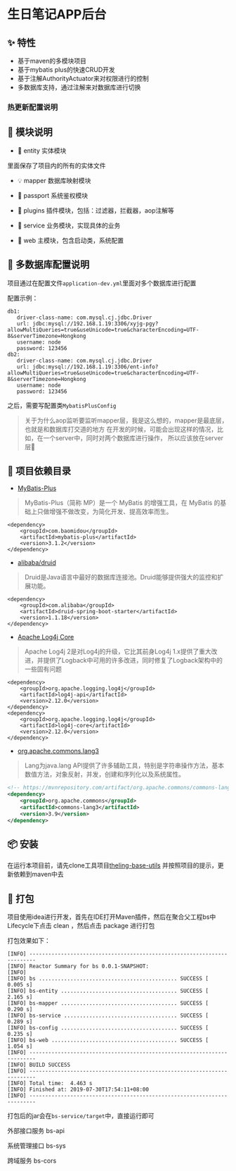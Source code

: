 # 生日笔记APP后台

## ✨ 特性
- 基于maven的多模块项目
- 基于mybatis plus的快速CRUD开发
- 基于注解AuthorityActuator来对权限进行的控制
- 多数据库支持，通过注解来对数据库进行切换

### 热更新配置说明

## 🎉 模块说明

- 🔢 entity 实体模块

里面保存了项目内的所有的实体文件

- 💡 mapper 数据库映射模块

- 📜 passport 系统鉴权模块

- 💎 plugins 插件模块，包括：过滤器，拦截器，aop注解等

- 📐 service 业务模块，实现具体的业务

- 🚀 web 主模块，包含启动类，系统配置

## 	🤖 多数据库配置说明

项目通过在配置文件`application-dev.yml`里面对多个数据库进行配置

配置示例：

```
db1:
   driver-class-name: com.mysql.cj.jdbc.Driver
   url: jdbc:mysql://192.168.1.19:3306/xyjg-pgy?allowMultiQueries=true&useUnicode=true&characterEncoding=UTF-8&serverTimezone=Hongkong
   username: node
   password: 123456
db2:
   driver-class-name: com.mysql.cj.jdbc.Driver
   url: jdbc:mysql://192.168.1.19:3306/ent-info?allowMultiQueries=true&useUnicode=true&characterEncoding=UTF-8&serverTimezone=Hongkong
   username: node
   password: 123456
```

之后，需要写配置类`MybatisPlusConfig`

>关于为什么aop监听要监听mapper层，我是这么想的，mapper是最底层，也就是和数据库打交道的地方
>在开发的时候，可能会出现这样的情况，比如，在一个server中，同时对两个数据库进行操作，
>所以应该放在server层🤝

## 📢 项目依赖目录

- [MyBatis-Plus](https://mp.baomidou.com/)

> MyBatis-Plus（简称 MP）是一个 MyBatis 的增强工具，在 MyBatis 的基础上只做增强不做改变，为简化开发、提高效率而生。

```
<dependency>
    <groupId>com.baomidou</groupId>
    <artifactId>mybatis-plus</artifactId>
    <version>3.1.2</version>
</dependency>
```

- [alibaba/druid](https://github.com/alibaba/druid)

> Druid是Java语言中最好的数据库连接池。Druid能够提供强大的监控和扩展功能。

```
<dependency>
    <groupId>com.alibaba</groupId>
    <artifactId>druid-spring-boot-starter</artifactId>
    <version>1.1.18</version>
</dependency>
```

- [Apache Log4j Core](http://logging.apache.org/log4j/2.x/index.html)

> Apache Log4j 2是对Log4j的升级，它比其前身Log4j 1.x提供了重大改进，并提供了Logback中可用的许多改进，同时修复了Logback架构中的一些固有问题

```
<dependency>
    <groupId>org.apache.logging.log4j</groupId>
    <artifactId>log4j-api</artifactId>
    <version>2.12.0</version>
</dependency>
<dependency>
    <groupId>org.apache.logging.log4j</groupId>
    <artifactId>log4j-core</artifactId>
    <version>2.12.0</version>
</dependency>
```

- [org.apache.commons.lang3](http://commons.apache.org/proper/commons-lang/)

> Lang为java.lang API提供了许多辅助工具，特别是字符串操作方法，基本数值方法，对象反射，并发，创建和序列化以及系统属性。

```xml
<!-- https://mvnrepository.com/artifact/org.apache.commons/commons-lang3 -->
<dependency>
    <groupId>org.apache.commons</groupId>
    <artifactId>commons-lang3</artifactId>
    <version>3.9</version>
</dependency>

```

## 📦 安装

在运行本项目前，请先clone工具项目[theling-base-utils](http://39.104.104.207/summary/theling-base-utils.git)
并按照项目的提示，更新依赖到maven中去

## 🔨 打包

项目使用idea进行开发，首先在IDE打开Maven插件，然后在聚合父工程bs中Lifecycle下点击 clean ，然后点击 package 进行打包

打包效果如下：
```shell
[INFO] ------------------------------------------------------------------------
[INFO] Reactor Summary for bs 0.0.1-SNAPSHOT:
[INFO] 
[INFO] bs ............................................ SUCCESS [  0.005 s]
[INFO] bs-entity ..................................... SUCCESS [  2.165 s]
[INFO] bs-mapper ..................................... SUCCESS [  0.290 s]
[INFO] bs-service .................................... SUCCESS [  0.289 s]
[INFO] bs-config ..................................... SUCCESS [  0.235 s]
[INFO] bs-web ........................................ SUCCESS [  1.054 s]
[INFO] ------------------------------------------------------------------------
[INFO] BUILD SUCCESS
[INFO] ------------------------------------------------------------------------
[INFO] Total time:  4.463 s
[INFO] Finished at: 2019-07-30T17:54:11+08:00
[INFO] ------------------------------------------------------------------------
```

打包后的jar会在`bs-service/target`中，直接运行即可


外部接口服务 bs-api

系统管理接口 bs-sys

跨域服务 bs-cors
